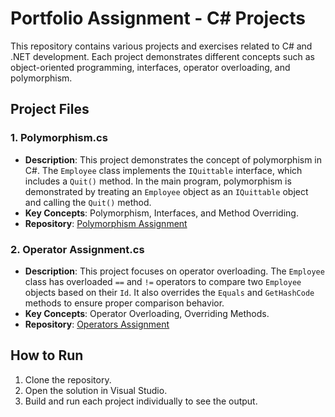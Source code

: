# Portfolio Assignment - C# Projects

This repository contains various projects and exercises related to C# and .NET development. Each project demonstrates different concepts such as object-oriented programming, interfaces, operator overloading, and polymorphism.

## Project Files

### 1. Polymorphism.cs
- **Description**: This project demonstrates the concept of polymorphism in C#. The `Employee` class implements the `IQuittable` interface, which includes a `Quit()` method. In the main program, polymorphism is demonstrated by treating an `Employee` object as an `IQuittable` object and calling the `Quit()` method.
- **Key Concepts**: Polymorphism, Interfaces, and Method Overriding.
- **Repository**: [Polymorphism Assignment](https://github.com/omeruymaz/Polymorphism-Assignment-Submission)

### 2. Operator Assignment.cs
- **Description**: This project focuses on operator overloading. The `Employee` class has overloaded `==` and `!=` operators to compare two `Employee` objects based on their `Id`. It also overrides the `Equals` and `GetHashCode` methods to ensure proper comparison behavior.
- **Key Concepts**: Operator Overloading, Overriding Methods.
- **Repository**: [Operators Assignment](https://github.com/omeruymaz/Operators-Assignment-Submission)

## How to Run
1. Clone the repository.
2. Open the solution in Visual Studio.
3. Build and run each project individually to see the output.

